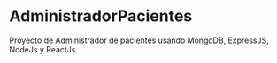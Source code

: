 # AdministradorPacientes
Proyecto de Administrador de pacientes usando MongoDB, ExpressJS, NodeJs y ReactJs

